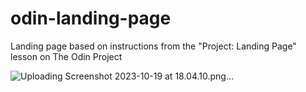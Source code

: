 # odin-landing-page
Landing page based on instructions from the "Project: Landing Page" lesson on The Odin Project

![Uploading Screenshot 2023-10-19 at 18.04.10.png…]()
